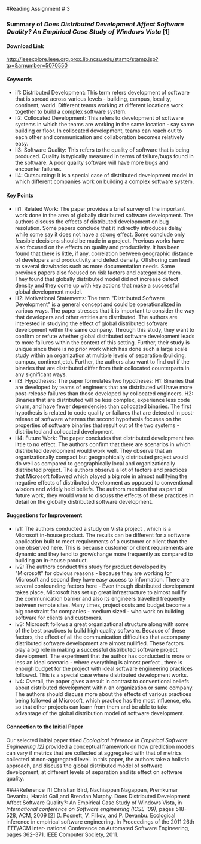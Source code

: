#Reading Assignment # 3 
 
### Summary of *Does Distributed Development Affect Software Quality? An Empirical Case Study of Windows Vista* [1]

#### Download Link 
http://ieeexplore.ieee.org.prox.lib.ncsu.edu/stamp/stamp.jsp?tp=&arnumber=5070550

#### Keywords	 
* ii1: Distributed Development: This term refers development of software that is spread across various levels - building, campus, locality, continent, world. Different teams working at different locations work together to build a complex software system. 
* ii2: Collocated Development: This refers to development of software systems in which the teams are working in the same location - say same building or floor. In collocated development, teams can reach out to each other and communication and collaboration becomes relatively easy.
* ii3: Software Quality: This refers to the quality of software that is being produced. Quality is typically measured in terms of failure/bugs found in the software. A poor quality software will have more bugs and encounter failures.
* ii4: Outsourcing: It is a special case of distributed development model in which different companies work on building a complex software system.

#### Key Points
* iii1: Related Work: The paper provides a brief survey of the important work done in the area of globally distributed software development. The authors discuss the effects of distributed development on bug resolution. Some papers conclude that it indirectly introduces delay while some say it does not have a strong effect. Some conclude only feasible decisions should be made in a project. Previous works have also focused on the effects on quality and productivity. It has been found that there is little, if any, correlation between geographic distance of developers and productivity and defect density. Offshoring can lead to several drawbacks such as more documentation needs. Some previous papers also focused on risk factors and categorized them. They found that globally distributed model did not increase defect density and they come up with key actions that make a successful global development model.
* iii2: Motivational Statements: The term "Distributed Software Development" is a general concept and could be operationalized in various ways. The paper stresses that it is important to consider the way that developers and other entities are distributed. The authors are interested in studying the effect of global distributed software development within the same company. Through this study, they want to confirm or refute whether global distributed software development leads to more failures within the context of this setting. Further, their study is unique since there is no prior work which has done such a large scale study within an organization at multiple levels of separation (building, campus, continent,etc). Further, the authors also want to find out if the binaries that are distributed differ from their collocated counterparts in any significant ways.
* iii3: Hypotheses: The paper formulates two hypotheses: H1: Binaries that are developed by teams of engineers that are distributed will have more post-release failures than those developed by collocated engineers. H2: Binaries that are distributed will be less complex, experience less code churn, and have fewer dependencies than collocated binaries. The first hypothesis is related to code quality or failures that are detected in post-release of software whereas the second hypothesis focuses on the properties of software binaries that result out of the two systems - distributed and collocated development.
* iii4: Future Work: The paper concludes that distributed development has little to no effect. The authors confirm that there are scenarios in which distributed development would work well. They observe that an organizationally compact but geographically distributed project would do well as compared to geographically local and organizationally distributed project. The authors observe a lot of factors and practices that Microsoft followed which played a big role in almost nullifying the negative effects of distributed development as opposed to conventional wisdom and widely held beliefs. The authors mention that as part of future work, they would want to discuss the effects of these practices in detail on the globally distributed software development.  

#### Suggestions for Improvement 
* iv1: The authors conducted a study on Vista project , which is a Microsoft in-house product. The results can be different for a software application built to meet requirements of a customer or client than the one observed here. This is because customer or client requirements are dynamic and they tend to grow/change more frequently as compared to building an in-house product.
* iv2: The authors conduct this study for product developed by "Microsoft" for obvious reasons - because they are working for Microsoft and second they have easy access to information. There are several confounding factors here - Even though distributed development takes place, Microsoft has set up great infrastructure to almost nullify the communication barrier and also its engineers travelled frequently between remote sites. Many times, project costs and budget become a big constraint for companies - medium sized - who work on building software for clients and customers.
* iv3: Microsoft follows a great organizational structure along with some of the best practices to build high quality software. Because of these factors, the effect of all the communication difficulties that accompany distributed software development are almost nullified. These factors play a big role in making a successful distributed software project development. The experiment that the author has conducted is more or less an ideal scenario - where everything is almost perfect , there is enough budget for the project with ideal software engineering practices followed. This is a special case where distributed development works. 
* iv4: Overall, the paper gives a result in contrast to conventional beliefs about distributed development within an organization or same company. The authors should discuss more about the effects of various practices being followed at Microsoft, which practice has the most influence, etc. so that other projects can learn from them and be able to take advantage of the global distribution model of software development.


#### Connection to the Initial Paper
Our selected initial paper titled *Ecological Inference in Empirical Software Engineering [2]* provided a conceptual framework on how prediction models can vary if metrics that are collected at aggregated with that of metrics collected at non-aggregated level. In this paper, the authors take a holistic approach, and discuss the global distributed model of software development, at different levels of separation and its effect on software quality.  

####Reference
[1] Christian Bird, Nachiappan Nagappan, Premkumar Devanbu, Harald Gall,and Brendan Murphy. Does Distributed Development Affect Software Quality?: An Empirical Case Study of Windows Vista, in *International conference on Software engineering (ICSE '09)*, pages 518-528, ACM, 2009
[2] D. Posnett, V. Filkov, and P. Devanbu. Ecological inference in empirical software engineering. In Proceedings of the 2011 26th IEEE/ACM Inter- national Conference on Automated Software Engineering, pages 362–371. IEEE Computer Society, 2011. 

